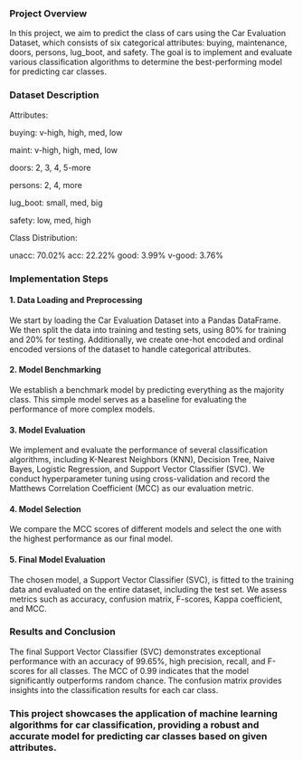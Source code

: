 ### Project Overview
In this project, we aim to predict the class of cars using the Car Evaluation Dataset, which consists of six categorical attributes: buying, maintenance, doors, persons, lug_boot, and safety. The goal is to implement and evaluate various classification algorithms to determine the best-performing model for predicting car classes.

### Dataset Description
Attributes:

buying: v-high, high, med, low

maint: v-high, high, med, low

doors: 2, 3, 4, 5-more

persons: 2, 4, more

lug_boot: small, med, big

safety: low, med, high

Class Distribution:

unacc: 70.02%
acc: 22.22%
good: 3.99%
v-good: 3.76%

### Implementation Steps
#### 1. Data Loading and Preprocessing
We start by loading the Car Evaluation Dataset into a Pandas DataFrame. We then split the data into training and testing sets, using 80% for training and 20% for testing. Additionally, we create one-hot encoded and ordinal encoded versions of the dataset to handle categorical attributes.

#### 2. Model Benchmarking
We establish a benchmark model by predicting everything as the majority class. This simple model serves as a baseline for evaluating the performance of more complex models.

#### 3. Model Evaluation
We implement and evaluate the performance of several classification algorithms, including K-Nearest Neighbors (KNN), Decision Tree, Naive Bayes, Logistic Regression, and Support Vector Classifier (SVC). We conduct hyperparameter tuning using cross-validation and record the Matthews Correlation Coefficient (MCC) as our evaluation metric.

#### 4. Model Selection
We compare the MCC scores of different models and select the one with the highest performance as our final model.

#### 5. Final Model Evaluation
The chosen model, a Support Vector Classifier (SVC), is fitted to the training data and evaluated on the entire dataset, including the test set. We assess metrics such as accuracy, confusion matrix, F-scores, Kappa coefficient, and MCC.

### Results and Conclusion
The final Support Vector Classifier (SVC) demonstrates exceptional performance with an accuracy of 99.65%, high precision, recall, and F-scores for all classes. The MCC of 0.99 indicates that the model significantly outperforms random chance. The confusion matrix provides insights into the classification results for each car class.

### This project showcases the application of machine learning algorithms for car classification, providing a robust and accurate model for predicting car classes based on given attributes.





